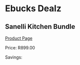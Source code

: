 
# Ebucks Dealz
## Sanelli Kitchen Bundle
[Product Page](https://www.ebucks.com/web/shop/productSelected.do?prodId=1231091072&catId=1239140260)

Price: R899.00

Savings: 


	